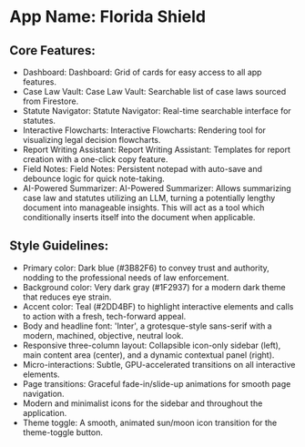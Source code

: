 # **App Name**: Florida Shield

## Core Features:

- Dashboard: Dashboard: Grid of cards for easy access to all app features.
- Case Law Vault: Case Law Vault: Searchable list of case laws sourced from Firestore.
- Statute Navigator: Statute Navigator: Real-time searchable interface for statutes.
- Interactive Flowcharts: Interactive Flowcharts: Rendering tool for visualizing legal decision flowcharts.
- Report Writing Assistant: Report Writing Assistant: Templates for report creation with a one-click copy feature.
- Field Notes: Field Notes: Persistent notepad with auto-save and debounce logic for quick note-taking.
- AI-Powered Summarizer: AI-Powered Summarizer: Allows summarizing case law and statutes utilizing an LLM, turning a potentially lengthy document into manageable insights. This will act as a tool which conditionally inserts itself into the document when applicable.

## Style Guidelines:

- Primary color: Dark blue (#3B82F6) to convey trust and authority, nodding to the professional needs of law enforcement.
- Background color: Very dark gray (#1F2937) for a modern dark theme that reduces eye strain.
- Accent color: Teal (#2DD4BF) to highlight interactive elements and calls to action with a fresh, tech-forward appeal.
- Body and headline font: 'Inter', a grotesque-style sans-serif with a modern, machined, objective, neutral look.
- Responsive three-column layout: Collapsible icon-only sidebar (left), main content area (center), and a dynamic contextual panel (right).
- Micro-interactions: Subtle, GPU-accelerated transitions on all interactive elements.
- Page transitions: Graceful fade-in/slide-up animations for smooth page navigation.
- Modern and minimalist icons for the sidebar and throughout the application.
- Theme toggle: A smooth, animated sun/moon icon transition for the theme-toggle button.